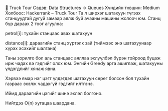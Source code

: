 🚛 Truck Tour
Сэдэв: Data Structures → Queues
Хүндийн түвшин: Medium
Холбоос: Hackerrank – Truck Tour
Та $n$ ширхэг шатахуун түгээх станцуудтай дугуй замаар аялж буй ачааны машины жолооч юм. Станц бүр дараах 2 тоог агуулна:

petrol[i]: тухайн станцаас авах шатахуун

distance[i]: дараагийн станц хүртэлх зай (тиймээс энэ шатахуунаар хүрэх эсэхийг шалгана)

Таны зорилго бол аль станцаас аяллаа эхлүүлбэл бүрэн тойроод буцаж ирж чадах вэ гэдгийг олох юм.
Энгийн Greedy арга ашиглаж, шатахууны үлдэгдлийг хянаж явна.

Хэрвээ ямар нэг цэгт үлдэгдэл шатахуун сөрөг болсон бол тухайн газраас эхэлж чадахгүй гэдгийг илтгэнэ.

Иймд дараагийн цэгийг шинэ эхлэл болгоно.

Нийтдээ O(n) хугацаа шаардана.
